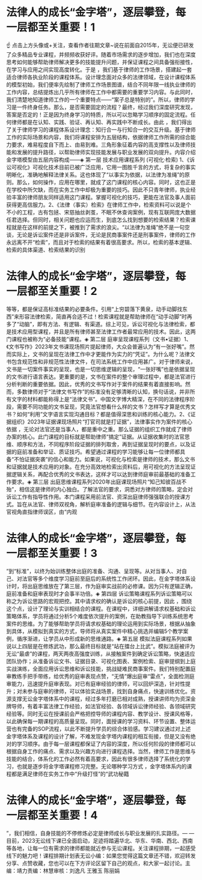 # 法律人的成长“金字塔”，逐层攀登，每一层都至关重要！1

☝ 点击上方头像或+关注，查看作者往期文章~说在前面自2015年，无讼便已研发了众多精品专业课程，并频频收获好评。随着市场需求的逐步增加，我们也在深度思考如何能够帮助律师解决更多的技能提升问题，并保证课程之间具备强衔接性，在学习与应用之间实现高度转化。于是 ，我们基于律师的工作场景，搭建起一套适合律师各执业阶段的课程体系。设计理念面对众多的法律领域，在设计课程体系的模型初始，我们便率先绘制了律师工作场景图谱，结合不同年限一线执业律师的工作内容，总结提炼出几乎所有律师在工作中都需要的重要学习内容。与此同时，我们清楚地知道律师工作的一个重要特点——“案子总是特别的”。所以，律师的学习是一件终身任务。那么，是否需要固定的流程？最终，经过我们深度研究发现，答案是否定的！正是因为终身学习的特质，所以可以忽略学习顺序的固定流程。任何律师都是在认知、实践、验证、再认知、再实践中不断成长。由此 ，我们得出了关于律师学习的课程体系设计理念：知行合一与行知合一的交互升级。基于律师工作的实际场景和内容，我们将课程安排为五层结构，依据律师工作所需的综合能力要求，难易程度自下而上、由易到难。三角形象征着内容的高支撑性以及律师技能和发展的提升路径，以帮助律师实现技能发展与职业发展的双向提升。内容介绍金字塔模型由五层内容构成——◈ 第一层 技术应用课程系列  (可视化·检索)  1、《诉讼可视化》可视化技术目前已被广泛应用，它用一图胜千言的方式，将复杂的事实明晰化，准确地解释法律关系。这也体现了“以事实为依据，以法律为准绳”的原则。那么，如何操作，应用在哪里，就成了这门课程的核心内容。同时，这也正是在学校中所欠缺，而在实务工作中却极为重要的技巧。因此不只青年律师，执业经验丰富的律师朋友同样适用这门课程。掌握可视化的技巧，更能在法官及事人面前获得更高信服力。2、《法律（事实）检索》在律师工作中，检索资料可以说是个不小的工程，古有包拯、宋慈抽丝剥茧，不眠不休查询案例，现有互联网庞大数据任君选择。但同时，相关问题也应运而生，到底怎么找到想要的检索结果？检索课程就是在这样的前提之下，被推到了需求的浪尖。“以法律为准绳”绝不是一句空谈，无论是诉讼案件还是非诉案件，无论是民商事案件还是刑事案件，律师的工作永远离不开“检索”，而且对于检索的结果有着很高要求。所以，检索的基本逻辑、检索的具体渠道、检索结果的识别

# 法律人的成长“金字塔”，逐层攀登，每一层都至关重要！2

等等，都是保证高标准结果的必要条件。引用“上穷碧落下黄泉，动手动脚找东西”来形容法律检索，简直再合适不过！检索课程就是帮助律师在“动手动脚”时再多了“动脑”，即有方法、有逻辑、有渠道。综上可见，诉讼可视化与法律检索，都是技术应用型课程，并且是所有律师甚至法律工作者最常应用的技术。因此，这两门课程也被称为“必备技能”课程。◈ 第二层 庭审呈现课程系列（文书•证据）1、《文书写作》2023年文书课现场照片提起律师，大众会普遍认为“有一张好嘴”。然而实际上，文书的呈现在法律工作中才更能作为实力的“凭证”。为什么呢？法律文书包含规范性和非规范性法律文件，在司法系统工作中应用甚广。对于律师来说，文书是一切案件事实的呈现，也是一切思维逻辑的呈现，“一张好嘴”也是依据呈现的文书进行语言表达。更重要的是，文书在案件的整个审理过程中，都是法官进行分析判断的重要依据。因此，优秀的文书写作对于案件的结果有着直接影响。然而，多数律师对于“法律文书写作”的标准没有足够清晰的认知，换句话说，并非所有文字的材料都能称得上是“法律文书”。中国文字博大精深，在不同的法律程序阶段，需要不同功能的文书呈现，究竟法官想看什么样的文书？怎样写才算是优秀文书？如何“利用”文字语言实现沟通目标？都是值得深思和训练的核心能力。2、《证据组织》2023年证据课现场照片“打官司就是打证据”，法律事实作为案件的核心依据 ，无论对法官还是当事人，都是重中之重。那么证据的组织工作就成了律师办案的核心。此门课程的目标就是帮助律师“搞定”证据。从证据收集时的法官思维、顺序和方法，不同程序阶段证据的排列取舍，再到证据呈现时的要点，以及证据的庭前准备和举证、质证技巧。希望通过课程的学习能够让每一位律师都具备“不怕证据突袭”的信心和能力。如果说，可视化与检索是律师的技术，那么文书和证据就是技术应用的对象。在充分高效地检索出资料后，用可视化的方法呈现证据逻辑关系，再配合优秀的文书表达，这样才可以达到律师庭审前最基础的准备工作要求。◈ 第三层 出庭思维课程系列2020年出庭课现场照片“知己知彼百战不殆”，相信这是律师的内心独白。了解法官的要求，洞悉对方律师的策略，定会对诉讼工作有指导性作用。本门课程采用前法官、资深出庭律师强强联合的授课方式。旨在从法官、律师双视角，解析庭审准备的逻辑与细节。在内容设计上，从法官视角直指律师误区，由“内观

# 法律人的成长“金字塔”，逐层攀登，每一层都至关重要！3

”到“标准”，以终为始训练整体出庭的准备、沟通、呈现等。从对当事人、对自己、对法官等多个维度学习庭前至庭后的系统性工作闭环。因此，在金字塔体系设计时，将出庭思维放在了第三层，作为庭审实战前的必修课。因为只有逻辑正确，庭前准备和庭审表现时才会事半功倍。◈ 第四层 诉讼策略课程系列诉讼策略可以称之为诉讼思路的宏观把控。其中请求权的确认是诉讼的核心前提，因此 ，围绕这个点，设计了理论与实训相结合的课程。在课程中，详细讲解请求权基础和诉讼策略体系，学员将通过分析5个难度依次提升的案例，在助教指导下训练系统思考案件的思维。为了能够帮助学员将请求权基础的理论运用到实际场景，根据从抽象到具体，从模拟到真实的方式，导师将从真实案件中精心挑选并编辑5个教学案例，循序渐进，让学员从中形成新的思维通路。◈ 第五层 模拟法庭课程系列如果说以上四层是在修炼武功，那么最终目标就是“站在擂台上比武”。模拟法庭被评为无讼“最虐”的课程，两天两夜高强度训练，从接触案件到确定诉讼策略，快速适应团队协作；从准备诉讼文书、证据目录、可视化图表、案例检索、庭审提纲到上庭实战演练，全面应用诉讼思维和诉讼技能，挑战疑难民商事案件。我们特别配置庭审教练手把手带练，给优秀的庭审表现点赞，“无情”爆出庭审“雷点”，全面检测庭审能力，迅速提升庭审表现。对已有庭审经验的律师，可以回炉深造，针对性提升；对未参与庭审的律师，可以体验实战场景，找到自身痛点，快速训练优化。资源支撑无讼金字塔体系中的课程，经过多年打磨已相对成熟，授课讲师均为资深金牌导师，有着丰富法律工作经验，如法官经验、各领域诉讼律师经验、各领域研究经验等。同时无讼在授课前会严格把控导师的课程内容、教学设计、授课风格等，以此确保每一期课程的高质量呈现。同时，面授课的学习资料、环节设置、整体运营也有完备的SOP流程，以此不断提升学员的综合体验感。学习建议通过对上述金字塔体系及课程的设计了解，不难发现金字塔内课程的相互衔接，但是又没有绝对的学习顺序。由于每一层课程都保证了内容的深度，所以任何阶段的律师都可以根据自身工作的痛点、需求以及兴趣方向进行课程选择。当然，律师工作是思维与技能的结合，体系化的工作必然有着高要求，因此有很多律师选择了系统化的学习，也就是逐步将金字塔课程修习完整。无论哪种学习方式 ，金字塔体系内的课程都是满足律师在实务工作中“升级打怪”的“武功秘籍

# 法律人的成长“金字塔”，逐层攀登，每一层都至关重要！4

”，我们相信，自身技能的不停修炼必定是律师成长与职业发展的扎实路径。— —目前，2023无讼线下课已全面启动，足迹将踏遍华北、华东、华南、西北、西南等各地，让每一位有需求的律师都能就近参与无讼课程。关注课程排期，一起感受线下的魅力吧！课程排期计划表无讼小编：如果您觉得这篇文章还不错，欢迎转发分享、点赞收藏，您也可以在下方评论区留下自己的观点，和大家一起讨论。主编：靖力责编：林慧审核：刘逸凡 王雅玉 陈丽娟

